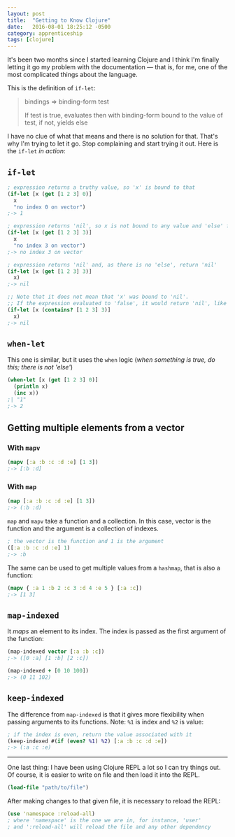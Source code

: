 ```yaml
---
layout: post
title:  "Getting to Know Clojure"
date:   2016-08-01 18:25:12 -0500
category: apprenticeship
tags: [clojure]
---
```


It's been two months since I started learning Clojure and I think I'm finally letting it go my problem with the documentation &mdash; that is, for me, one of the most complicated things about the language. <!--more-->

This is the definition of `if-let`:

> bindings => binding-form test
>
> If test is true, evaluates then with binding-form bound to the value of test, if not, yields else

I have no clue of what that means and there is no solution for that. That's why I'm trying to let it go. Stop complaining and start trying it out. Here is the `if-let` *in action*:

## `if-let`

```clojure
; expression returns a truthy value, so 'x' is bound to that
(if-let [x (get [1 2 3] 0)]
  x
  "no index 0 on vector")
;-> 1

; expression returns 'nil', so x is not bound to any value and 'else' form is evaluated
(if-let [x (get [1 2 3] 3)]
  x
  "no index 3 on vector")
;-> no index 3 on vector

; expression returns 'nil' and, as there is no 'else', return 'nil'
(if-let [x (get [1 2 3] 3)]
  x)
;-> nil

;; Note that it does not mean that 'x' was bound to 'nil'.
;; If the expression evaluated to 'false', it would return 'nil', like in the example below:
(if-let [x (contains? [1 2 3] 3)]
  x)
;-> nil
```

## `when-let`

This one is similar, but it uses the `when` logic (*when something is true, do this; there is not 'else'*)

```clojure
(when-let [x (get [1 2 3] 0)]
  (println x)
  (inc x))
;| "1"
;-> 2
```

## Getting multiple elements from a vector

### With `mapv`

```clojure
(mapv [:a :b :c :d :e] [1 3])
;-> [:b :d]
```

### With `map`

```clojure
(map [:a :b :c :d :e] [1 3])
;-> (:b :d)
```

`map` and `mapv` take a function and a collection. In this case, vector is the function and the argument is a collection of indexes.


```clojure
; the vector is the function and 1 is the argument
([:a :b :c :d :e] 1)
;-> :b
```

The same can be used to get multiple values from a `hashmap`, that is also a function:

```clojure
(mapv { :a 1 :b 2 :c 3 :d 4 :e 5 } [:a :c])
;-> [1 3]
```

## `map-indexed`

It *maps* an element to its index. The index is passed as the first argument of the function:

```clojure
(map-indexed vector [:a :b :c])
;-> ([0 :a] [1 :b] [2 :c])

(map-indexed + [0 10 100])
;-> (0 11 102)
```

## `keep-indexed`

The difference from `map-indexed` is that it gives more flexibility when passing arguments to its functions. Note: `%1` is index and `%2` is value:

```clojure
; if the index is even, return the value associated with it
(keep-indexed #(if (even? %1) %2) [:a :b :c :d :e])
;-> (:a :c :e)
```

***

One last thing: I have been using Clojure REPL a lot so I can try things out. Of course, it is easier to write on file and then load it into the REPL.

```clojure
(load-file "path/to/file")
```

After making changes to that given file, it is necessary to reload the REPL:

```clojure
(use 'namespace :reload-all)
; where 'namespace' is the one we are in, for instance, 'user'
; and ':reload-all' will reload the file and any other dependency
```
